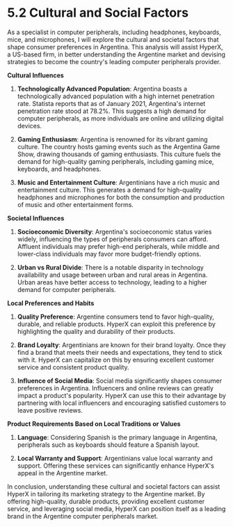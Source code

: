 # 5.2 Cultural and Social Factors

As a specialist in computer peripherals, including headphones, keyboards, mice, and microphones, I will explore the cultural and societal factors that shape consumer preferences in Argentina. This analysis will assist HyperX, a US-based firm, in better understanding the Argentine market and devising strategies to become the country's leading computer peripherals provider.

**Cultural Influences**

1. **Technologically Advanced Population**: Argentina boasts a technologically advanced population with a high internet penetration rate. Statista reports that as of January 2021, Argentina's internet penetration rate stood at 78.2%. This suggests a high demand for computer peripherals, as more individuals are online and utilizing digital devices.

2. **Gaming Enthusiasm**: Argentina is renowned for its vibrant gaming culture. The country hosts gaming events such as the Argentina Game Show, drawing thousands of gaming enthusiasts. This culture fuels the demand for high-quality gaming peripherals, including gaming mice, keyboards, and headphones.

3. **Music and Entertainment Culture**: Argentinians have a rich music and entertainment culture. This generates a demand for high-quality headphones and microphones for both the consumption and production of music and other entertainment forms.

**Societal Influences**

1. **Socioeconomic Diversity**: Argentina's socioeconomic status varies widely, influencing the types of peripherals consumers can afford. Affluent individuals may prefer high-end peripherals, while middle and lower-class individuals may favor more budget-friendly options.

2. **Urban vs Rural Divide**: There is a notable disparity in technology availability and usage between urban and rural areas in Argentina. Urban areas have better access to technology, leading to a higher demand for computer peripherals.

**Local Preferences and Habits**

1. **Quality Preference**: Argentine consumers tend to favor high-quality, durable, and reliable products. HyperX can exploit this preference by highlighting the quality and durability of their products.

2. **Brand Loyalty**: Argentinians are known for their brand loyalty. Once they find a brand that meets their needs and expectations, they tend to stick with it. HyperX can capitalize on this by ensuring excellent customer service and consistent product quality.

3. **Influence of Social Media**: Social media significantly shapes consumer preferences in Argentina. Influencers and online reviews can greatly impact a product's popularity. HyperX can use this to their advantage by partnering with local influencers and encouraging satisfied customers to leave positive reviews.

**Product Requirements Based on Local Traditions or Values**

1. **Language**: Considering Spanish is the primary language in Argentina, peripherals such as keyboards should feature a Spanish layout.

2. **Local Warranty and Support**: Argentinians value local warranty and support. Offering these services can significantly enhance HyperX's appeal in the Argentine market.

In conclusion, understanding these cultural and societal factors can assist HyperX in tailoring its marketing strategy to the Argentine market. By offering high-quality, durable products, providing excellent customer service, and leveraging social media, HyperX can position itself as a leading brand in the Argentine computer peripherals market.